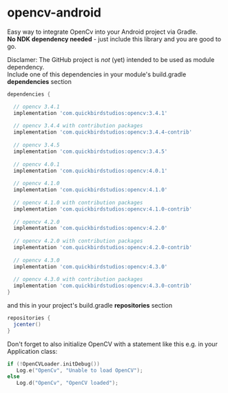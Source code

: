 # opencv-android
Easy way to integrate OpenCv into your Android project via Gradle.  
**No NDK dependency needed** - just include this library and you are good to go.  
  
Disclamer: 
The GitHub project is *not* (yet) intended to be used as module dependency.  
Include one of this dependencies in your module's build.gradle **dependencies** section

```groovy
dependencies {

  // opencv 3.4.1
  implementation 'com.quickbirdstudios:opencv:3.4.1'
  
  // opencv 3.4.4 with contribution packages
  implementation 'com.quickbirdstudios:opencv:3.4.4-contrib'
  
  // opencv 3.4.5
  implementation 'com.quickbirdstudios:opencv:3.4.5'
 
  // opencv 4.0.1
  implementation 'com.quickbirdstudios:opencv:4.0.1'
  
  // opencv 4.1.0
  implementation 'com.quickbirdstudios:opencv:4.1.0'
  
  // opencv 4.1.0 with contribution packages
  implementation 'com.quickbirdstudios:opencv:4.1.0-contrib'
  
  // opencv 4.2.0
  implementation 'com.quickbirdstudios:opencv:4.2.0'
  
  // opencv 4.2.0 with contribution packages
  implementation 'com.quickbirdstudios:opencv:4.2.0-contrib'
  
  // opencv 4.3.0
  implementation 'com.quickbirdstudios:opencv:4.3.0'
  
  // opencv 4.3.0 with contribution packages
  implementation 'com.quickbirdstudios:opencv:4.3.0-contrib'
}
```

and this in your project's build.gradle **repositories** section
```groovy
repositories {
  jcenter()
}
```

Don't forget to also initialize OpenCV with a statement like this e.g. in your Application class:
```kotlin
if (!OpenCVLoader.initDebug())
   Log.e("OpenCv", "Unable to load OpenCV");
else
   Log.d("OpenCv", "OpenCV loaded");
```

